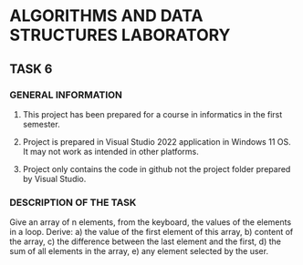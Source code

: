 # ALGORITHMS AND DATA STRUCTURES LABORATORY

## TASK 6

### GENERAL INFORMATION

1. This project has been prepared for a course in informatics in the first semester.

2. Project is prepared in Visual Studio 2022 application in Windows 11 OS. It may not work as intended in other platforms.

3. Project only contains the code in github not the project folder prepared by Visual Studio.

### DESCRIPTION OF THE TASK

Give an array of n elements, from the keyboard, the values ​​of the elements in a loop. Derive:
a) the value of the first element of this array,
b) content of the array,
c) the difference between the last element and the first,
d) the sum of all elements in the array,
e) any element selected by the user.

